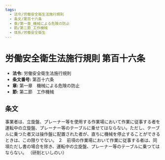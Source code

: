 ```yaml
---
tags:
  - 法令/労働安全衛生法施行規則
  - 条文/第百十六条
  - 章/第一章_機械による危険の防止
  - 節/第二節_工作機械
  - 体系/労働安全衛生
---
```

# 労働安全衛生法施行規則 第百十六条

- **法令:** 労働安全衛生法施行規則
- **条文番号:** 第百十六条
- **章:** 第一章　機械による危険の防止
- **節:** 第二節　工作機械

## 条文
事業者は、立旋盤、プレーナー等を使用する作業場において作業に従事する者を運転中の立旋盤、プレーナー等のテーブルに乗せてはならない。ただし、テーブルに乗つた者又は操作盤に配置された者が、直ちに機械を停止することができるときは、この限りでない。
２　前項の作業場において作業に従事する者は、同項ただし書の場合を除き、運転中の立旋盤、プレーナー等のテーブルに乗つてはならない。
（研削といしのい）

